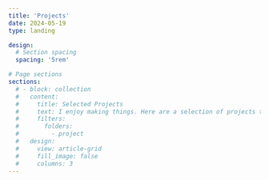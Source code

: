 ```yaml
---
title: 'Projects'
date: 2024-05-19
type: landing

design:
  # Section spacing
  spacing: '5rem'

# Page sections
sections:
  # - block: collection
  #   content:
  #     title: Selected Projects
  #     text: I enjoy making things. Here are a selection of projects that I have worked on over the years.
  #     filters:
  #       folders:
  #         - project
  #   design:
  #     view: article-grid
  #     fill_image: false
  #     columns: 3
---
```

